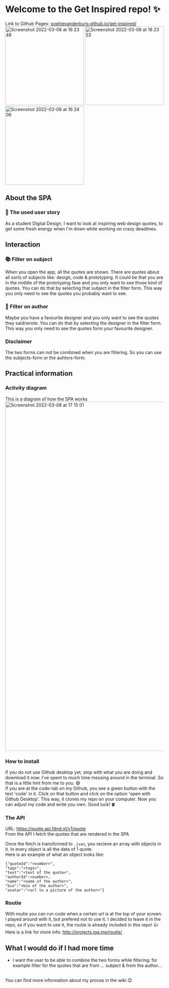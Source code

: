 #  Welcome to the Get Inspired repo! ✨
Link to Github Pages: [sophievanderburg.github.io/get-inspired/](sophievanderburg.github.io/get-inspired/) <br>
<img width="250" alt="Screenshot 2022-03-08 at 16 23 48" src="https://user-images.githubusercontent.com/70577898/157280932-53b589f3-99c8-4c2b-a493-cbbce4da3274.png">
<img width="250" alt="Screenshot 2022-03-08 at 16 23 53" src="https://user-images.githubusercontent.com/70577898/157280951-3e1656e3-23c8-45e4-b540-359b84673550.png">
<img width="250" alt="Screenshot 2022-03-08 at 16 24 06" src="https://user-images.githubusercontent.com/70577898/157280976-c4f7b053-7577-4b9c-a782-a713b5725931.png">

## About the SPA
### 💬 The used user story 
As a student Digital Design, I want to look at inspiring web design quotes, to get some fresh energy when I'm down while working on crazy deadlines.

## Interaction 
### 📚 Filter on subject 
When you open the app, all the quotes are shown. There are quotes about all sorts of subjects like: design, code & prototyping. It could be that you are in the middle of the prototyping fase and you only want to see those kind of quotes. You can do that by selecting that subject in the filter form. This way you only need to see the quotes you probably want to see.

### 👫 Filter on author
Maybe you have a favourite designer and you only want to see the quotes they said/wrote. You can do that by selecting the designer in the filter form. This way you only need to see the quotes form your  favourite designer.

### Disclaimer
The two forms can not be combined when you are filtering. So you can use the subjects-form or the auhtors-form.



## Practical information
### Activity diagram
This is a diagram of how the SPA works <br>
<img width="1108" alt="Screenshot 2022-03-08 at 17 15 01" src="https://user-images.githubusercontent.com/70577898/157278726-cacfed3d-2ca7-4f20-ac12-7891d257e5a6.png">


### How to install
If you do not use Github desktop yet, stop with what you are doing and download it now. I've spent to much time messing around in the terminal. So that is a little hint from me to you. 😄 <br>
If you are at the code-tab on my Github, you see a green button with the text 'code' in it. Click on that button and click on the option 'open with Github Desktop'. This way, it clones my repo on your computer. Now you can adjust my code and write you own. Good luck! 🍀

### The API
URL: https://quote.api.fdnd.nl/v1/quote <br>
From the API I fetch the quotes that are rendered in the SPA

Once the fetch is transformed to ``.json``, you recieve an array with objects in it. In every object is all the data of 1 quote. <br>
Here is an example of what an object looks like:

```   
{"quoteId":"<number>",
"tags":"<tags>",
"text":"<text of the quote>",
"authorId":<number>,
"name":"<name of the author>",
"bio":"<bio of the author>",
"avatar":"<url to a picture of the author>"}
```

### Routie
With routie you can run code when a certain url is at the top of your screen. I played around with it, but prefered not to use it. I decided to leave it in the repo, so if you want to use it, the routie is already included in this repo! 👍
Here is a link for more info: http://projects.jga.me/routie/

## What I would do if I had more time
- I want the user to be able to combine the two forms while filtering: for example filter for the quotes that are from ... subject & from the author...

##  

You can find more information about my proces in the wiki 😊
